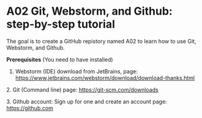 # A02 Git, Webstorm, and Github: step-by-step tutorial
The goal is to create a GitHub repistory named A02 to learn how to use Git, Webstorm, and Github.

**Prerequisites** (You need to have installed)

   1. Webstorm (IDE) download from JetBrains, page: https://www.jetbrains.com/webstorm/download/download-thanks.html
   
﻿2. Git (Command line) page: https://git-scm.com/downloads 

﻿﻿3. Github account: Sign up for one and create an account page: https://github.com
